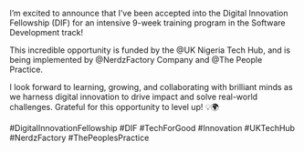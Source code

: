 I’m excited to announce that I’ve been accepted into the Digital Innovation Fellowship (DIF) for an intensive 9-week training program in the Software Development track!

This incredible opportunity is funded by the @UK Nigeria Tech Hub, and is being implemented by @NerdzFactory Company and  @The People Practice.

I look forward to learning, growing, and collaborating with brilliant minds as we harness digital innovation to drive impact and solve real-world challenges. Grateful for this opportunity to level up! 💡🌍

#DigitalInnovationFellowship #DIF #TechForGood #Innovation #UKTechHub #NerdzFactory #ThePeoplesPractice
